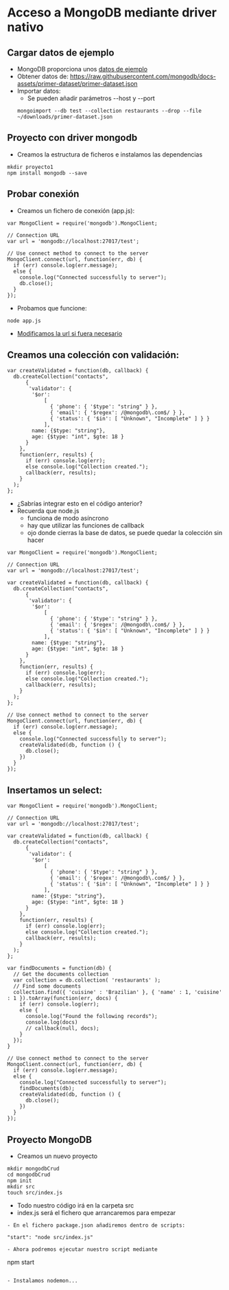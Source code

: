 # Acceso a MongoDB mediante driver nativo

## Cargar datos de ejemplo
- MongoDB proporciona unos [datos de ejemplo](https://docs.mongodb.com/getting-started/shell/import-data/)
- Obtener datos de: https://raw.githubusercontent.com/mongodb/docs-assets/primer-dataset/primer-dataset.json
- Importar datos:
    - Se pueden añadir parámetros --host y --port
    ```
    mongoimport --db test --collection restaurants --drop --file ~/downloads/primer-dataset.json
    ```

## Proyecto con driver mongodb
- Creamos la estructura de ficheros e instalamos las dependencias
``` 
mkdir proyecto1
npm install mongodb --save
```


## Probar conexión
- Creamos un fichero de conexión (app.js):
```
var MongoClient = require('mongodb').MongoClient;

// Connection URL
var url = 'mongodb://localhost:27017/test';

// Use connect method to connect to the server
MongoClient.connect(url, function(err, db) {
  if (err) console.log(err.message);
  else {
    console.log("Connected successfully to server");
    db.close();
  }
});
```
- Probamos que funcione:
```
node app.js
```
- [Modificamos la url si fuera necesario](http://mongodb.github.io/node-mongodb-native/2.2/tutorials/connect/)


## Creamos una colección con validación:
```
var createValidated = function(db, callback) {
  db.createCollection("contacts", 
	  {
	   'validator': { 
        '$or':
	        [
	          { 'phone': { '$type': "string" } },
	          { 'email': { '$regex': /@mongodb\.com$/ } },
	          { 'status': { '$in': [ "Unknown", "Incomplete" ] } }
	        ],
        name: {$type: "string"}, 
        age: {$type: "int", $gte: 18 }
      }  
    },
    function(err, results) {
      if (err) console.log(err);
      else console.log("Collection created.");
      callback(err, results);
    }
  );
};
```

- ¿Sabrías integrar esto en el código anterior?
- Recuerda que node.js 
    - funciona de modo asíncrono
    - hay que utilizar las funciones de callback
    - ojo donde cierras la base de datos, se puede quedar la colección sin hacer

```
var MongoClient = require('mongodb').MongoClient;

// Connection URL
var url = 'mongodb://localhost:27017/test';

var createValidated = function(db, callback) {
  db.createCollection("contacts", 
	  {
	   'validator': { 
        '$or':
	        [
	          { 'phone': { '$type': "string" } },
	          { 'email': { '$regex': /@mongodb\.com$/ } },
	          { 'status': { '$in': [ "Unknown", "Incomplete" ] } }
	        ],
        name: {$type: "string"}, 
        age: {$type: "int", $gte: 18 }
      }  
    },
    function(err, results) {
      if (err) console.log(err);
      else console.log("Collection created.");
      callback(err, results);
    }
  );
};

// Use connect method to connect to the server
MongoClient.connect(url, function(err, db) {
  if (err) console.log(err.message);
  else {
    console.log("Connected successfully to server");
    createValidated(db, function () {
      db.close();
    })
  }
});
```

## Insertamos un select:
```
var MongoClient = require('mongodb').MongoClient;

// Connection URL
var url = 'mongodb://localhost:27017/test';

var createValidated = function(db, callback) {
  db.createCollection("contacts", 
	  {
	   'validator': { 
        '$or':
	        [
	          { 'phone': { '$type': "string" } },
	          { 'email': { '$regex': /@mongodb\.com$/ } },
	          { 'status': { '$in': [ "Unknown", "Incomplete" ] } }
	        ],
        name: {$type: "string"}, 
        age: {$type: "int", $gte: 18 }
      }  
    },
    function(err, results) {
      if (err) console.log(err);
      else console.log("Collection created.");
      callback(err, results);
    }
  );
};

var findDocuments = function(db) {
  // Get the documents collection
  var collection = db.collection( 'restaurants' );
  // Find some documents
  collection.find({ 'cuisine' : 'Brazilian' }, { 'name' : 1, 'cuisine' : 1 }).toArray(function(err, docs) {
    if (err) console.log(err);
    else {
      console.log("Found the following records");
      console.log(docs)
      // callback(null, docs);
    }
  });
}

// Use connect method to connect to the server
MongoClient.connect(url, function(err, db) {
  if (err) console.log(err.message);
  else {
    console.log("Connected successfully to server");
    findDocuments(db);
    createValidated(db, function () {
      db.close();
    })
  }
});
```


## Proyecto MongoDB
- Creamos un nuevo proyecto
```
mkdir mongodbCrud
cd mongodbCrud
npm init
mkdir src
touch src/index.js
```
- Todo nuestro código irá en la carpeta src
- index.js será el fichero que arrancaremos para empezar

```
- En el fichero package.json añadiremos dentro de scripts:
```
    "start": "node src/index.js"
```
- Ahora podremos ejecutar nuestro script mediante

```
npm start
```

- Instalamos nodemon...

